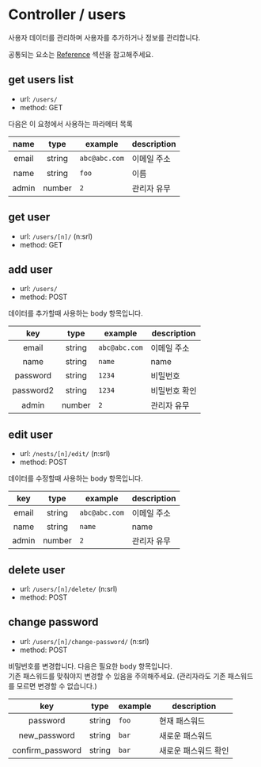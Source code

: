 # Controller / users

사용자 데이터를 관리하며 사용자를 추가하거나 정보를 관리합니다.

공통되는 요소는 [Reference](https://github.com/redgoose-dev/goose-api/tree/master/controller#reference) 섹션을 참고해주세요.


## get users list

- url: `/users/`
- method: GET

다음은 이 요청에서 사용하는 파라메터 목록

| name | type | example | description |
|:----:|:----:|---------|-------------|
| email | string | `abc@abc.com` | 이메일 주소 |
| name | string | `foo` | 이름 |
| admin | number | `2` | 관리자 유무 |


## get user

- url: `/users/[n]/` (n:srl)
- method: GET


## add user

- url: `/users/`
- method: POST

데이터를 추가할때 사용하는 body 항목입니다.

| key | type | example | description |
|:---:|:----:|---------|-------------|
| email | string | `abc@abc.com` | 이메일 주소 |
| name | string | `name` | name |
| password | string | `1234` | 비밀번호 |
| password2 | string | `1234` | 비밀번호 확인 |
| admin | number | `2` | 관리자 유무 |


## edit user

- url: `/nests/[n]/edit/` (n:srl)
- method: POST

데이터를 수정할때 사용하는 body 항목입니다.

| key | type | example | description |
|:---:|:----:|---------|-------------|
| email | string | `abc@abc.com` | 이메일 주소 |
| name | string | `name` | name |
| admin | number | `2` | 관리자 유무 |


## delete user

- url: `/users/[n]/delete/` (n:srl)
- method: POST


## change password

- url: `/users/[n]/change-password/` (n:srl)
- method: POST

비밀번호를 변경합니다. 다음은 필요한 body 항목입니다.  
기존 패스워드를 맞춰야지 변경할 수 있음을 주의해주세요. (관리자라도 기존 패스워드를 모르면 변경할 수 없습니다.)

| key | type | example | description |
|:---:|:----:|---------|-------------|
| password | string | `foo` | 현재 패스워드 |
| new_password | string | `bar` | 새로운 패스워드 |
| confirm_password | string | `bar` | 새로운 패스워드 확인 |
